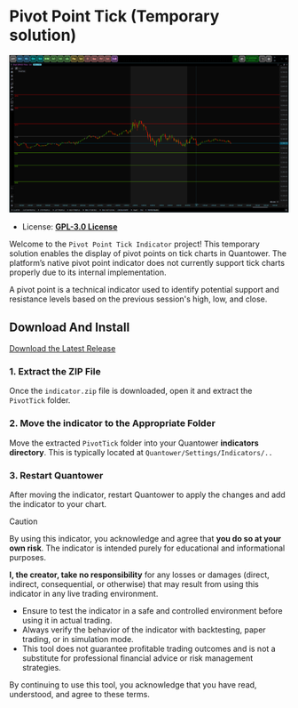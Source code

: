 # Pivot Point Tick (Temporary solution)

![preview Pivot Point Tick Indicator](.github/assets/image.png)

- License: **[GPL-3.0 License](./license.txt)**

Welcome to the `Pivot Point Tick Indicator` project! 
  This temporary solution enables the display of pivot points on tick charts 
  in Quantower. The platform’s native pivot point indicator does not currently 
  support tick charts properly due to its internal implementation.

A pivot point is a technical indicator used to identify potential support and 
  resistance levels based on the previous session's high, low, and close.  

## Download And Install

<a
    class="button button--primary"
    href="https://github.com/qtx-project/indicator-pivot-tick/releases/latest/download/indicator.zip"
    download
    target="_blank"
    rel="noopener noreferrer">Download the Latest Release</a>

### 1. Extract the ZIP File

Once the `indicator.zip` file is downloaded, open it and extract the 
`PivotTick` folder.

### 2. Move the indicator to the Appropriate Folder

Move the extracted `PivotTick` folder into your Quantower 
**indicators directory**. This is typically located at `Quantower/Settings/Indicators/..`

### 3. Restart Quantower

After moving the indicator, restart Quantower to apply the changes and
add the indicator to your chart.

> [!CAUTION]
> By using this indicator, you acknowledge and agree that **you do so at your own risk**.
> The indicator is intended purely for educational and informational purposes.
>
> **I, the creator, take no responsibility** for any losses or damages (direct, indirect, 
> consequential, or otherwise) that may result from using this indicator in any live 
> trading environment.
>
> - Ensure to test the indicator in a safe and controlled environment 
>   before using it in actual trading.
> - Always verify the behavior of the indicator with backtesting, paper 
>   trading, or in simulation mode.
> - This tool does not guarantee profitable trading outcomes and is not a 
>   substitute for professional financial advice or risk management strategies.
>
> By continuing to use this tool, you acknowledge that you have read, understood, and agree to these terms.
